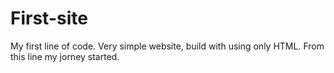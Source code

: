 # First-site
My first line of code.
Very simple website, build with using only HTML.
From this line my jorney started. 

